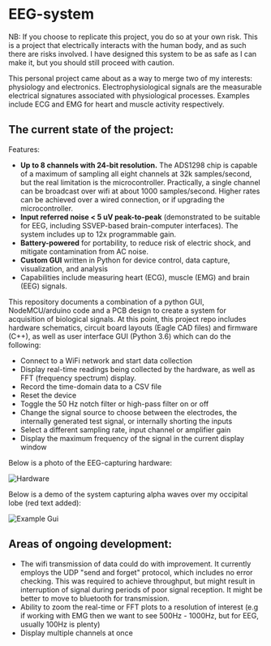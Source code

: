 # EEG-system

NB: If you choose to replicate this project, you do so at your own risk. This is a project that electrically interacts with the human body, and as such there are risks involved. I have designed this system to be as safe as I can make it, but you should still proceed with caution.

This personal project came about as a way to merge two of my interests: physiology and electronics. Electrophysiological signals are the measurable electrical signatures associated with physiological processes. Examples include ECG and EMG for heart and muscle activity respectively. 

## The current state of the project:
Features:
* **Up to 8 channels with 24-bit resolution.** The ADS1298 chip is capable of a maximum of sampling all eight channels at 32k samples/second, but the real limitation is the microcontroller. Practically, a single channel can be broadcast over wifi at about 1000 samples/second. Higher rates can be achieved over a wired connection, or if upgrading the microcontroller.
* **Input referred noise < 5 uV peak-to-peak** (demonstrated to be suitable for EEG, including
SSVEP-based brain-computer interfaces). The system includes up to 12x programmable gain.
* **Battery-powered** for portability, to reduce risk of electric shock, and mitigate contamination from AC noise.
* **Custom GUI** written in Python for device control, data capture, visualization, and analysis
* Capabilities include measuring heart (ECG), muscle (EMG) and brain (EEG) signals.

This repository documents a combination of a python GUI, NodeMCU/arduino code and a PCB design to create a system for acquisition of biological signals. At this point, this project repo includes hardware schematics, circuit board layouts (Eagle CAD files) and firmware (C++), as well as user interface GUI (Python 3.6) which can do the following:
* Connect to a WiFi network and start data collection
* Display real-time readings being collected by the hardware, as well as FFT (frequency spectrum) display.
* Record the time-domain data to a CSV file
* Reset the device
* Toggle the 50 Hz notch filter or high-pass filter on or off
* Change the signal source to choose between the electrodes, the internally generated test signal, or internally shorting the inputs
* Select a different sampling rate, input channel or amplifier gain
* Display the maximum frequency of the signal in the current display window

Below is a photo of the EEG-capturing hardware:

![Hardware](https://github.com/MProx/EEG-system/blob/master/EEG%20hardware.PNG "Hardware")


Below is a demo of the system capturing alpha waves over my occipital lobe (red text added):

![Example Gui](https://github.com/MProx/EEG-system/blob/master/EEG%20GUI.png "Example GUI")


## Areas of ongoing development:
* The wifi transmission of data could do with improvement. It currently employs the UDP "send and forget" protocol, which includes no error checking. This was required to achieve throughput, but might result in interruption of signal during periods of poor signal reception. It might be better to move to bluetooth for transmission.
* Ability to zoom the real-time or FFT plots to a resolution of interest (e.g if working with EMG then we want to see 500Hz - 1000Hz, but for EEG, usually 100Hz is plenty)
* Display multiple channels at once

